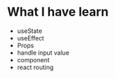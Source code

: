 # What I have learn

- useState
- useEffect
- Props
- handle input value
- component
- react routing
